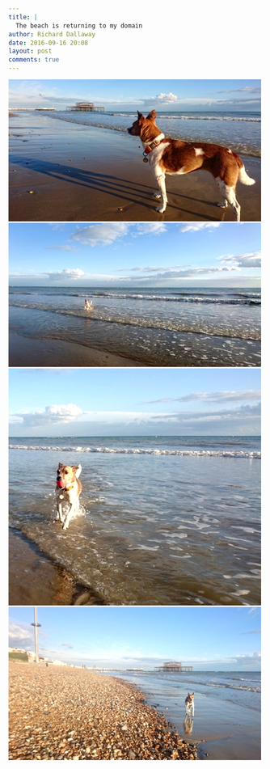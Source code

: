 ```yaml
---
title: |
  The beach is returning to my domain
author: Richard Dallaway
date: 2016-09-16 20:08
layout: post
comments: true
---
```


<div><a href="/media/tp_img_20160916_180312_29686206346_o.jpg"><img src="/media/tp_thumb_img_20160916_180312_29686206346_o.jpg" width="500" height="281"/></a></div><div><a href="/media/tp_img_20160916_180416_29721579095_o.jpg"><img src="/media/tp_thumb_img_20160916_180416_29721579095_o.jpg" width="500" height="285"/></a></div><div><a href="/media/tp_img_20160916_180430_29094921534_o.jpg"><img src="/media/tp_thumb_img_20160916_180430_29094921534_o.jpg" width="500" height="469"/></a></div><div><a href="/media/tp_img_20160916_180533_29721605185_o.jpg"><img src="/media/tp_thumb_img_20160916_180533_29721605185_o.jpg" width="500" height="303"/></a></div>
      
